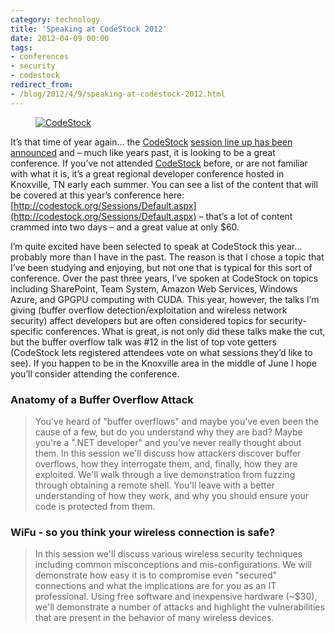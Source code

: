 ```yaml
---
category: technology
title: 'Speaking at CodeStock 2012'
date: 2012-04-09 00:00
tags:
- conferences
- security
- codestock
redirect_from:
- /blog/2012/4/9/speaking-at-codestock-2012.html
---
```


<figure class="align-center" style="width: 400px">
  <a href="{{ site.url }}{{ site.baseurl }}/images/codestock_lowres.png"><img src="{{ site.url }}{{ site.baseurl }}/images/codestock_lowres.png" alt="CodeStock"></a>
</figure>

It’s that time of year again… the [CodeStock](http://codestock.org/) [session line up has been announced](http://codestock.org/Sessions/Default.aspx) and – much like years past, it is looking to be a great conference. If you’ve not attended [CodeStock](http://codestock.org/) before, or are not familiar with what it is, it’s a great regional developer conference hosted in Knoxville, TN early each summer. You can see a list of the content that will be covered at this year’s conference here: [http://codestock.org/Sessions/Default.aspx](http://codestock.org/Sessions/Default.aspx) – that’s a lot of content crammed into two days – and a great value at only $60.

I’m quite excited have been selected to speak at CodeStock this year… probably more than I have in the past. The reason is that I chose a topic that I’ve been studying and enjoying, but not one that is typical for this sort of conference. Over the past three years, I’ve spoken at CodeStock on topics including SharePoint, Team System, Amazon Web Services, Windows Azure, and GPGPU computing with CUDA. This year, however, the talks I’m giving (buffer overflow detection/exploitation and wireless network security) affect developers but are often considered topics for security-specific conferences. What is great, is not only did these talks make the cut, but the buffer overflow talk was #12 in the list of top vote getters (CodeStock lets registered attendees vote on what sessions they’d like to see). If you happen to be in the Knoxville area in the middle of June I hope you’ll consider attending the conference.

### Anatomy of a Buffer Overflow Attack

> You've heard of "buffer overflows" and maybe you've even been the cause of a few, but do you understand why they are bad? Maybe you're a ".NET developer" and you've never really thought about them. In this session we'll discuss how attackers discover buffer overflows, how they interrogate them, and, finally, how they are exploited. We'll walk through a live demonstration from fuzzing through obtaining a remote shell. You'll leave with a better understanding of how they work, and why you should ensure your code is protected from them.

### WiFu - so you think your wireless connection is safe?

> In this session we'll discuss various wireless security techniques including common misconceptions and mis-configurations. We will demonstrate how easy it is to compromise even "secured" connections and what the implications are for you as an IT professional. Using free software and inexpensive hardware (~$30), we'll demonstrate a number of attacks and highlight the vulnerabilities that are present in the behavior of many wireless devices.

